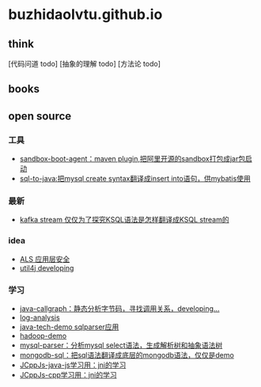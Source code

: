 # buzhidaolvtu.github.io

## think
[代码问道 todo]
[抽象的理解 todo]
[方法论 todo]

## books

## open source
### 工具
- [sandbox-boot-agent：maven plugin,把阿里开源的sandbox打包成jar包启动](https://github.com/buzhidaolvtu/sandbox-boot-agent)
- [sql-to-java:把mysql create syntax翻译成insert into语句，供mybatis使用](https://github.com/buzhidaolvtu/sql-to-java)

### 最新
- [kafka stream 仅仅为了探究KSQL语法是怎样翻译成KSQL stream的](https://github.com/buzhidaolvtu/kstream-learn)

### idea
- [ALS 应用层安全](https://github.com/buzhidaolvtu/ALS.git)
- [util4j developing](https://github.com/buzhidaolvtu/util4j.git)

### 学习
- [java-callgraph：静态分析字节码，寻找调用关系，developing...](https://github.com/buzhidaolvtu/java-callgraph.git)
- [log-analysis](https://github.com/buzhidaolvtu/log-analysis.git)
- [java-tech-demo sqlparser应用](https://github.com/buzhidaolvtu/java-tech-demo.git)
- [hadoop-demo](https://github.com/buzhidaolvtu/hadoop-demo.git)
- [mysql-parser：分析mysql select语法，生成解析树和抽象语法树](https://github.com/buzhidaolvtu/mysql-parser.git)
- [mongodb-sql：把sql语法翻译成底层的mongodb语法，仅仅是demo](https://github.com/buzhidaolvtu/mongodb-sql.git)
- [JCppJs-java-js学习用：jni的学习](https://github.com/buzhidaolvtu/JCppJs-java-js.git)
- [JCppJs-cpp学习用：jni的学习](https://github.com/buzhidaolvtu/JCppJs-cpp.git)